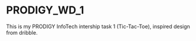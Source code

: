 # PRODIGY_WD_1
This is my PRODIGY InfoTech intership task 1 (Tic-Tac-Toe), inspired design from dribble.
